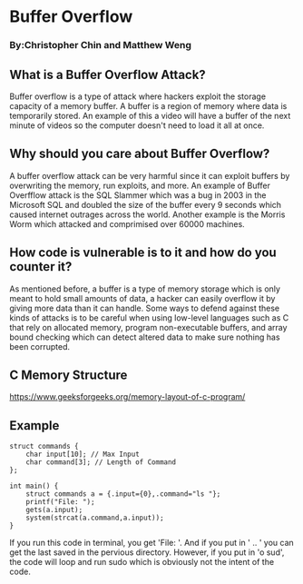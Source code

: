 # Buffer Overflow
### By:Christopher Chin and Matthew Weng

## What is a Buffer Overflow Attack?

Buffer overflow is a type of attack where hackers exploit the storage capacity of a memory buffer. A buffer is a region of memory where data is temporarily stored. An example of this a video will have a buffer of the next minute of videos so the computer doesn't need to load it all at once. 

## Why should you care about Buffer Overflow?

A buffer overflow attack can be very harmful since it can exploit buffers by overwriting the memory, run exploits, and more. An example of Buffer Overfflow attack is the SQL Slammer which was a bug in 2003 in the Microsoft SQL and doubled the size of the buffer every 9 seconds which caused internet outrages across the world. Another example is the Morris Worm which attacked and comprimised over 60000 machines.

## How code is vulnerable is to it and how do you counter it?

As mentioned before, a buffer is a type of memory storage which is only meant to hold small amounts of data, a hacker can easily overflow it by giving more data than it can handle. Some ways to defend against these kinds of attacks is to be careful when using low-level languages such as C that rely on allocated memory, program non-executable buffers, and array bound checking which can detect altered data to make sure nothing has been corrupted. 

## C Memory Structure 

https://www.geeksforgeeks.org/memory-layout-of-c-program/

## Example 

```
struct commands {
	char input[10]; // Max Input
	char command[3]; // Length of Command
};

int main() {
	struct commands a = {.input={0},.command="ls "};
	printf("File: ");
	gets(a.input);
	system(strcat(a.command,a.input));
}

```
If you run this code in terminal, you get 'File: '. And if you put in ' .. ' you can get the last saved in the pervious directory. However, if you put in 'o       sud', the code will loop and run sudo which is obviously not the intent of the code.
